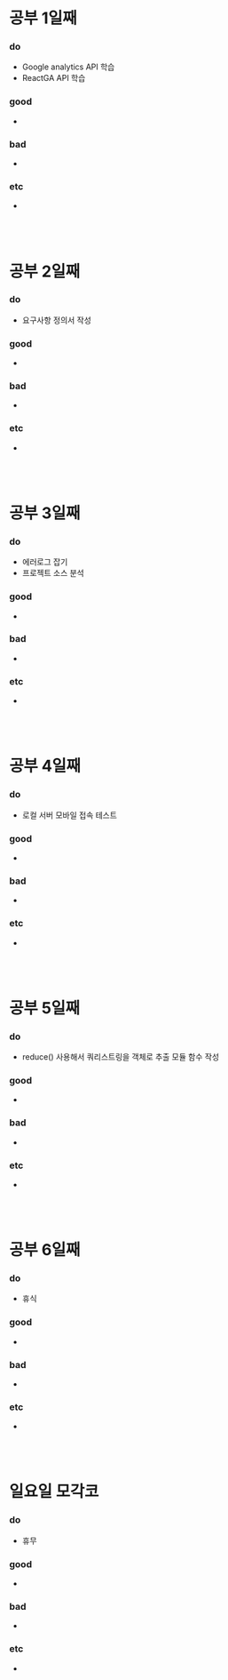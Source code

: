 # 공부 1일째 
### do
- Google analytics API 학습
- ReactGA API 학습

### good
- 

### bad
- 

### etc
- 

<br /><br />

# 공부 2일째 
### do
- 요구사항 정의서 작성

### good
-

### bad
-

### etc
-

<br /><br />

# 공부 3일째 
### do
- 에러로그 잡기
- 프로젝트 소스 분석

### good
-

### bad
-

### etc
-

<br /><br />

# 공부 4일째 
### do
- 로컬 서버 모바일 접속 테스트

### good
-

### bad
-

### etc
- 

<br /><br />

# 공부 5일째 
### do
- reduce() 사용해서 쿼리스트링을 객체로 추출 모듈 함수 작성

### good
- 

### bad
- 

### etc
- 

<br /><br />

# 공부 6일째 
### do
- 휴식

### good
-
 
### bad
-

### etc
-

<br /><br />

# 일요일 모각코
### do
- 휴무

### good
-

### bad
- 

### etc
-

<br /><br />
